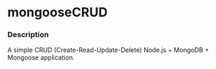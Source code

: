 # mongooseCRUD

### Description
A simple CRUD (Create-Read-Update-Delete) Node.js + MongoDB + Mongoose application.

